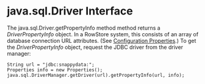 # java.sql.Driver Interface

<a id="java-sql-driver__section_D37F20015E0F473C95F4252D4E02A793"></a>
The java.sql.Driver.getPropertyInfo method method returns a *DriverPropertyInfo* object. In a RowStore system, this consists of an array of database connection URL attributes. (See <a href="../configuration/ConnectionAttributes.html#jdbc_connection_attributes" class="xref" title="You use JDBC connection properties, connection boot properties, and Java system properties to configure RowStore members and connections.">Configuration Properties</a>.) To get the *DriverPropertyInfo* object, request the JDBC driver from the driver manager:

``` pre
String url = "jdbc:snappydata:";
Properties info = new Properties();
java.sql.DriverManager.getDriver(url).getPropertyInfo(url, info);
```


